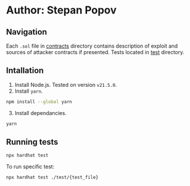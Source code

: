 # Author: Stepan Popov

## Navigation

Each `.sol` file in [contracts](./contracts) directory contains description of exploit and sources of attacker contracts if presented.
Tests located in [test](./test) directory.

## Intallation

1. Install Node.js. Tested on version `v21.5.0`.
2. Install `yarn`.

```bash
npm install --global yarn
```

3. Install dependancies.

```bash
yarn
```

## Running tests

```bash
npx hardhat test
```

To run specific test:

```bash
npx hardhat test ./test/{test_file}
```
